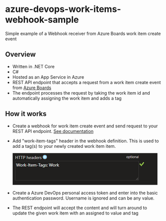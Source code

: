# azure-devops-work-items-webhook-sample

Simple example of a Webhook receiver from Azure Boards work item create event

## Overview

- Written in .NET Core
- C#
- Hosted as an App Service in Azure
- REST API endpoint that accepts a request from a work item create event from [Azure Boards](http://azure.com/boards)
- The endpoint processes the request by taking the work item id and automatically assigning the work item and adds a tag

## How it works

- Create a webhook for work item create event and send request to your REST API endpoint. [See documentation](https://docs.microsoft.com/en-us/azure/devops/service-hooks/services/webhooks?view=azure-devops)
- Add "work-item-tags" header in the webhook definition. This is used to add a tag(s) to your newly created work item item.

  ![header](https://github.com/danhellem/azure-devops-work-items-webhook-sample/blob/master/Misc/work-item-tags-header.png "header")

- Create a Azure DevOps personal access token and enter into the basic authentication password. Username is ignored and can be any value.

- The REST endpoint will accept the content and will turn around to update the given work item with an assigned to value and tag

